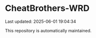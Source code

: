 # CheatBrothers-WRD

Last updated: 2025-06-01 19:04:34

This repository is automatically maintained.
